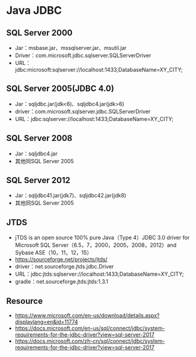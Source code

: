 # Java JDBC

## SQL Server 2000
- Jar：msbase.jar、mssqlserver.jar、msutil.jar
- Driver：com.microsoft.jdbc.sqlserver.SQLServerDriver
- URL：jdbc:microsoft:sqlserver://localhost:1433;DatabaseName=XY_CITY;
## SQL Server 2005(JDBC 4.0)
- Jar：sqljdbc.jar(jdk<6)、sqljdbc4.jar(jdk>6)
- driver：com.microsoft.sqlserver.jdbc.SQLServerDriver
- URL：jdbc:sqlserver://localhost:1433;DatabaseName=XY_CITY;
## SQL Server 2008
- Jar：sqljdbc4.jar
- 其他同SQL Server 2005
## SQL Server 2012
- Jar：sqljdbc41.jar(jdk7)、sqljdbc42.jar(jdk8)
- 其他同SQL Server 2005
## JTDS
- jTDS is an open source 100% pure Java（Type 4）JDBC 3.0 driver for Microsoft SQL Server（6.5，7，2000，2005，2008，2012）and Sybase ASE（10，11，12，15）
- https://sourceforge.net/projects/jtds/
- driver：net.sourceforge.jtds.jdbc.Driver
- URL：jdbc:jtds:sqlserver://localhost:1433;DatabaseName=XY_CITY;
- gradle：net.sourceforge.jtds:jtds:1.3.1

## Resource
- https://www.microsoft.com/en-us/download/details.aspx?displaylang=en&id=11774
- https://docs.microsoft.com/en-us/sql/connect/jdbc/system-requirements-for-the-jdbc-driver?view=sql-server-2017
- https://docs.microsoft.com/zh-cn/sql/connect/jdbc/system-requirements-for-the-jdbc-driver?view=sql-server-2017
